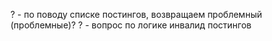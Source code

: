 

? - по поводу списке постингов, возвращаем проблемный (проблемные)?
? - вопрос по логике инвалид постингов